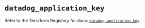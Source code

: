 # `datadog_application_key`

Refer to the Terraform Registory for docs: [`datadog_application_key`](https://registry.terraform.io/providers/datadog/datadog/3.27.0/docs/resources/application_key).
